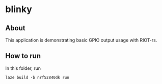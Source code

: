 # blinky

## About

This application is demonstrating basic GPIO output usage with RIOT-rs.

## How to run

In this folder, run

    laze build -b nrf52840dk run
